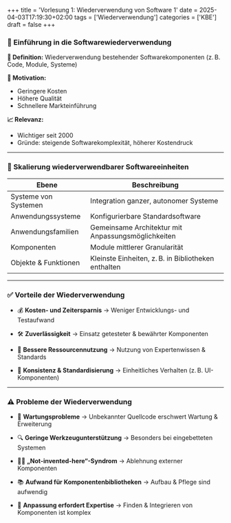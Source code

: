 +++
title = 'Vorlesung 1: Wiederverwendung von Software 1'
date = 2025-04-03T17:19:30+02:00
tags = ['Wiederverwendung']
categories = ['KBE']
draft = false
+++

### 🧩 Einführung in die Softwarewiederverwendung

**📌 Definition:** 
Wiederverwendung bestehender Softwarekomponenten (z. B. Code, Module, Systeme)

**🎯 Motivation:**
- Geringere Kosten
- Höhere Qualität
- Schnellere Markteinführung

**📈 Relevanz:** 
- Wichtiger seit 2000
- Gründe: steigende Softwarekomplexität, höherer Kostendruck

---------------------------------------

### 🧱 Skalierung wiederverwendbarer Softwareeinheiten

|**Ebene**|**Beschreibung**|
|------|---|
|Systeme von Systemen|Integration ganzer, autonomer Systeme|
|Anwendungssysteme|Konfigurierbare Standardsoftware|
|Anwendungsfamilien|Gemeinsame Architektur mit Anpassungsmöglichkeiten|
|Komponenten|Module mittlerer Granularität|
|Objekte & Funktionen|Kleinste Einheiten, z. B. in Bibliotheken enthalten|

---------------------------------------

### ✅ Vorteile der Wiederverwendung

- 💰 **Kosten- und Zeitersparnis**
  → Weniger Entwicklungs- und Testaufwand

- 🛠️ **Zuverlässigkeit**
  → Einsatz getesteter & bewährter Komponenten

- 👥 **Bessere Ressourcennutzung**
  → Nutzung von Expertenwissen & Standards

- 🎨 **Konsistenz & Standardisierung**
  → Einheitliches Verhalten (z. B. UI-Komponenten)

---------------------------------------

### ⚠️ Probleme der Wiederverwendung

- 🔧 **Wartungsprobleme**
  → Unbekannter Quellcode erschwert Wartung & Erweiterung

- 🔍 **Geringe Werkzeugunterstützung**
  → Besonders bei eingebetteten Systemen

- 🙅‍♂️ **„Not-invented-here“-Syndrom**
  → Ablehnung externer Komponenten

- 📚 **Aufwand für Komponentenbibliotheken**
  → Aufbau & Pflege sind aufwendig

- 🧠 **Anpassung erfordert Expertise**
  → Finden & Integrieren von Komponenten ist komplex

